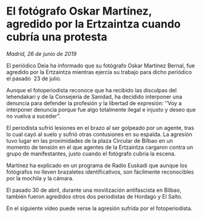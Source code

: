 # El fotógrafo Oskar Martínez, agredido por la Ertzaintza cuando cubría una protesta

*Madrid, 26 de junio de 2019*

El periódico Deia ha informado que su fotógrafo Oskar Martínez Bernal, fue agredido por la Ertzaintza mientras ejercía su trabajo para dicho periódico el pasado  23 de julio.

Aunque el fotoperiodista reconoce que ha recibido las disculpas del lehendakari y de la Consejería de Sanidad, ha decidido interponer una denuncia para defender la profesión y la libertad de expresión: ‘’Voy a interponer denuncia porque fue algo totalmente ilegal e injusto y deseo que no vuelva a suceder”.

El periodista sufrió lesiones en el brazo al ser golpeado por un agente, tras lo cual cayó al suelo y sufrió otras contusiones en su espalda. La agresión tuvo lugar en las proximidades de la plaza Circular de Bilbao en un momento de tensión en el que agentes de la Ertzaintza cargaron contra un grupo de manifestantes, justo cuando el fotógrafo cubría la escena.

Martínez ha explicado en un programa de Radio Euskadi que aunque los fotógrafos no lleven brazaletes identificativos, son fácilmente reconocibles por la mochila y la cámara.

El pasado 30 de abril, durante una movilización antifascista en Bilbao, también fueron agredidos otros dos periodistas de Hordago y El Salto.

En el siguiente vídeo puede verse la agresión sufrida por el fotoperiodista.
